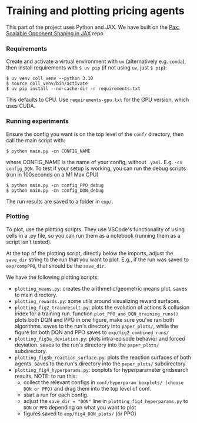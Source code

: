 # Training and plotting pricing agents
This part of the project uses Python and JAX. We have built on the [Pax: Scalable Opponent Shaping in JAX](https://github.com/ucl-dark/pax/tree/main) repo.

### Requirements
Create and activate a virtual environment with `uv` (alternatively e.g. `conda`), then install requirements with `$ uv pip` (if not using `uv`, just `$ pip`):

```
$ uv venv coll_venv --python 3.10
$ source coll_venv/bin/activate
$ uv pip install --no-cache-dir -r requirements.txt
```

This defaults to CPU. Use `requirements-gpu.txt` for the GPU version, which uses CUDA.

### Running experiments
Ensure the config you want is on the top level of the `conf/` directory, then call the main script with:

```
$ python main.py -cn CONFIG_NAME
```

where CONFIG_NAME is the name of your config, without `.yaml`. E.g. `-cn config_DQN`. To test if your setup is working, you can run the debug scripts (run in 100seconds on a M1 Max CPU)

```
$ python main.py -cn config_PPO_debug
$ python main.py -cn config_DQN_debug
```

The run results are saved to a folder in `exp/`.

### Plotting
To plot, use the plotting scripts. They use VSCode's functionality of using cells in a .py file, so you can run them as a notebook (running them as a script isn't tested).

At the top of the plotting script, directly below the imports, adjust the `save_dir` string to the run that you want to plot. E.g., if the run was saved to `exp/compPPO`, that should be the `save_dir`. 

We have the following plotting scripts:

- `plotting_means.py`: creates the arithmetic/geometric means plot. saves to main directory.
- `plotting_rewards.py`: some utils around visualizing reward surfaces. 
- `plotting_fig2_trainresult.py`: plots the evolution of actions & collusion index for a training run. function `plot_PPO_and_DQN_training_runs()` plots both DQN and PPO in one figure, make sure you've ran both algorithms. saves to the run's directory into `paper_plots/`, while the figure for both DQN and PPO saves to `exp/fig2_combined_runs/`
- `plotting_fig3a_deviation.py`: plots intra-episode behavior and forced deviation. saves to the run's directory into the `paper_plots/` subdirectory.
- `plotting_fig3b_reaction_surface.py`: plots the reaction surfaces of both agents. saves to the run's directory into the `paper_plots/` subdirectory.
- `plotting_fig4_hyperparams.py`: boxplots for hyperparameter gridsearch results. NOTE: to run this: 
  - collect the relevant configs in `conf/hyperparam boxplots/ (choose DQN or PPO)` and drag them into the top level of conf. 
  - start a run for each config. 
  - adjust the `save_dir = "DQN"` line in `plotting_fig4_hyperparams.py` to `DQN` or `PPO` depending on what you want to plot
  - figures saved to `exp/fig4_DQN_plots/` (or PPO)
